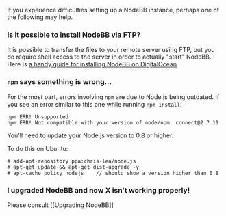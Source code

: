 If you experience difficulties setting up a NodeBB instance, perhaps one of the following may help.

### Is it possible to install NodeBB via FTP?

It is possible to transfer the files to your remote server using FTP, but you do require shell access to the server in order to actually "start" NodeBB. Here is [a handy guide for installing NodeBB on DigitalOcean](http://burnaftercompiling.com/nodebb/setting-up-a-nodebb-forum-for-dummies/)

### `npm` says something is wrong...

For the most part, errors involving `npm` are due to Node.js being outdated. If you see an error similar to this one while running `npm install`:

    npm ERR! Unsupported
    npm ERR! Not compatible with your version of node/npm: connect@2.7.11

You'll need to update your Node.js version to 0.8 or higher.

To do this on Ubuntu:

    # add-apt-repository ppa:chris-lea/node.js
    # apt-get update && apt-get dist-upgrade -y
    # apt-cache policy nodejs    // should show a version higher than 0.8

### I upgraded NodeBB and now X isn't working properly!

Please consult [[Upgrading NodeBB]]